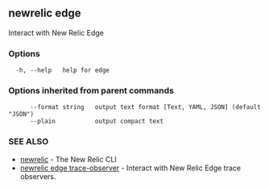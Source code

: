 ## newrelic edge

Interact with New Relic Edge

### Options

```
  -h, --help   help for edge
```

### Options inherited from parent commands

```
      --format string   output text format [Text, YAML, JSON] (default "JSON")
      --plain           output compact text
```

### SEE ALSO

* [newrelic](newrelic.md)	 - The New Relic CLI
* [newrelic edge trace-observer](newrelic_edge_trace-observer.md)	 - Interact with New Relic Edge trace observers.

